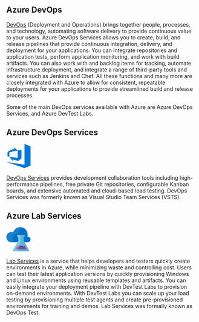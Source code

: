 ## Azure DevOps

[DevOps](https://azure.microsoft.com/solutions/devops) (Deployment and Operations) brings together people, processes, and technology, automating software delivery to provide continuous value to your users. Azure DevOps Services allows you to create, build, and release pipelines that provide continuous integration, delivery, and deployment for your applications. You can integrate repositories and application tests, perform application monitoring, and work with build artifacts. You can also work with and backlog items for tracking, automate infrastructure deployment, and integrate a range of third-party tools and services such as Jenkins and Chef. All these functions and many more are closely integrated with Azure to allow for consistent, repeatable deployments for your applications to provide streamlined build and release processes.

Some of the main DevOps services available with Azure are Azure DevOps Services, and Azure DevTest Labs.

## Azure DevOps Services

![Azure DevOps icon](../media/icondevops.png)

[DevOps Services](https://azure.microsoft.com/services/devops) provides development collaboration tools including high-performance pipelines, free private Git repositories, configurable Kanban boards, and extensive automated and cloud-based load testing. DevOps Services was formerly known as Visual Studio Team Services (VSTS).

## Azure Lab Services

![Azure DevOps Test icon](../media/icondevtest.png)

[Lab Services](https://azure.microsoft.com/services/devtest-lab/) is a service that helps developers and testers quickly create environments in Azure, while minimizing waste and controlling cost. Users can test their latest application versions by quickly provisioning Windows and Linux environments using reusable templates and artifacts. You can easily integrate your deployment pipeline with DevTest Labs to provision on-demand environments. With DevTest Labs you can scale up your load testing by provisioning multiple test agents and create pre-provisioned environments for training and demos. Lab Services was formally known as DevOps Test.

